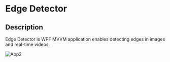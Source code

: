 # Edge Detector 

## Description

Edge Detector is WPF MVVM application enables detecting edges in images and real-time videos.

![App2](https://user-images.githubusercontent.com/112479106/202193009-aba77b57-8918-4ddf-bc01-5d7e4cbd3b1f.JPG)
